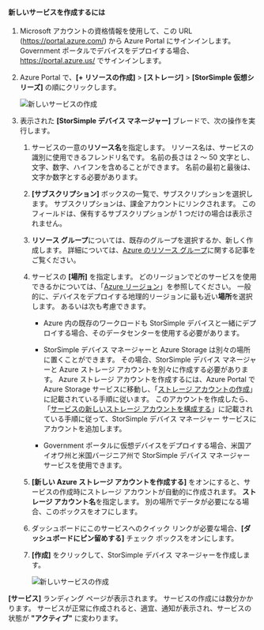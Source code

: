 #### <a name="to-create-a-new-service"></a>新しいサービスを作成するには

1.  Microsoft アカウントの資格情報を使用して、この URL (<https://portal.azure.com/>) から Azure Portal にサインインします。 Government ポータルでデバイスをデプロイする場合、<https://portal.azure.us/> でサインインします。

2.  Azure Portal で、**[+ リソースの作成]** &gt; **[ストレージ]** &gt; **[StorSimple 仮想シリーズ]** の順にクリックします。

    ![新しいサービスの作成](./media/storsimple-virtual-array-create-new-service/createnewservice2.png) 

3.  表示された **[StorSimple デバイス マネージャー]** ブレードで、次の操作を実行します。

    1.  サービスの一意の**リソース名**を指定します。 リソース名は、サービスの識別に使用できるフレンドリ名です。 名前の長さは 2 ～ 50 文字とし、文字、数字、ハイフンを含めることができます。 名前の最初と最後は、文字か数字とする必要があります。

    2.  **[サブスクリプション]** ボックスの一覧で、サブスクリプションを選択します。 サブスクリプションは、課金アカウントにリンクされます。 このフィールドは、保有するサブスクリプションが 1 つだけの場合は表示されません。

    3.  **リソース グループ**については、既存のグループを選択するか、新しく作成します。 詳細については、[Azure のリソース グループ](https://azure.microsoft.com/documentation/articles/virtual-machines-windows-infrastructure-resource-groups-guidelines/)に関する記事をご覧ください。

    4.  サービスの **[場所]** を指定します。 どのリージョンでどのサービスを使用できるかについては、「[Azure リージョン](https://azure.microsoft.com/regions/#services)」を参照してください。 一般的に、デバイスをデプロイする地理的リージョンに最も近い**場所**を選択します。 あるいは次も考慮できます。

        -   Azure 内の既存のワークロードも StorSimple デバイスと一緒にデプロイする場合、そのデータセンターを使用する必要があります。

        -   StorSimple デバイス マネージャーと Azure Storage は別々の場所に置くことができます。 その場合、StorSimple デバイス マネージャーと Azure ストレージ アカウントを別々に作成する必要があります。 Azure ストレージ アカウントを作成するには、Azure Portal で Azure Storage サービスに移動し、「[ストレージ アカウントの作成](https://azure.microsoft.com/documentation/articles/storage-create-storage-account/#create-a-storage-account)」に記載されている手順に従います。 このアカウントを作成したら、「[サービスの新しいストレージ アカウントを構成する](https://azure.microsoft.com/documentation/articles/storsimple-deployment-walkthrough/#configure-a-new-storage-account-for-the-service)」に記載されている手順に従って、StorSimple デバイス マネージャー サービスにアカウントを追加します。

        -   Government ポータルに仮想デバイスをデプロイする場合、米国アイオワ州と米国バージニア州で StorSimple デバイス マネージャー サービスを使用できます。

    5.  **[新しい Azure ストレージ アカウントを作成する]** をオンにすると、サービスの作成時にストレージ アカウントが自動的に作成されます。 **ストレージ アカウント名**を指定します。 別の場所でデータが必要になる場合、このボックスをオフにします。

    6.  ダッシュボードにこのサービスへのクイック リンクが必要な場合、**[ダッシュボードにピン留めする]** チェック ボックスをオンにします。

    7.  **[作成]** をクリックして、StorSimple デバイス マネージャーを作成します。

        ![新しいサービスの作成](./media/storsimple-virtual-array-create-new-service/createnewservice4.png)  

**[サービス]** ランディング ページが表示されます。 サービスの作成には数分かかります。 サービスが正常に作成されると、適宜、通知が表示され、サービスの状態が **"アクティブ"** に変わります。


